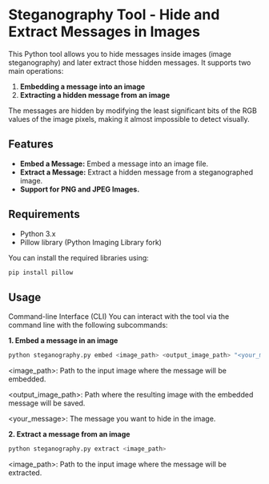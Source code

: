 # Steganography Tool - Hide and Extract Messages in Images

This Python tool allows you to hide messages inside images (image steganography) and later extract those hidden messages. It supports two main operations:

1. **Embedding a message into an image**
2. **Extracting a hidden message from an image**

The messages are hidden by modifying the least significant bits of the RGB values of the image pixels, making it almost impossible to detect visually.

## Features

- **Embed a Message:** Embed a message into an image file.
- **Extract a Message:** Extract a hidden message from a steganographed image.
- **Support for PNG and JPEG Images.**

## Requirements

- Python 3.x
- Pillow library (Python Imaging Library fork)

You can install the required libraries using:

```bash
pip install pillow
```

## Usage
Command-line Interface (CLI)
You can interact with the tool via the command line with the following subcommands:

**1. Embed a message in an image**

```bash
python steganography.py embed <image_path> <output_image_path> "<your_message>"
```

<image_path>: Path to the input image where the message will be embedded.

<output_image_path>: Path where the resulting image with the embedded message will be saved.

<your_message>: The message you want to hide in the image.


**2. Extract a message from an image**

```bash
python steganography.py extract <image_path>
```

<image_path>: Path to the input image where the message will be extracted.

